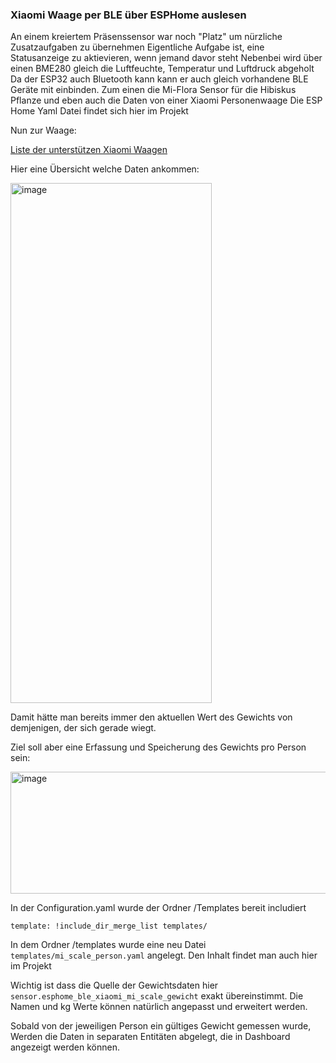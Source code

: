 ### Xiaomi Waage per BLE über ESPHome auslesen
An einem kreiertem Präsenssensor war noch "Platz" um nürzliche Zusatzaufgaben zu übernehmen
Eigentliche Aufgabe ist, eine Statusanzeige zu aktievieren, wenn jemand davor steht
Nebenbei wird über einen BME280 gleich die Luftfeuchte, Temperatur und Luftdruck abgeholt
Da der ESP32 auch Bluetooth kann kann er auch gleich vorhandene BLE Geräte mit einbinden.
Zum einen die Mi-Flora Sensor für die Hibiskus Pflanze und eben auch die Daten von einer Xiaomi Personenwaage
Die ESP Home Yaml Datei findet sich hier im Projekt 

Nun zur Waage:

[Liste der unterstützen Xiaomi Waagen](https://esphome.io/components/sensor/xiaomi_miscale.html#)

Hier eine Übersicht welche Daten ankommen:

<img width="322" height="832" alt="image" src="https://github.com/user-attachments/assets/6752ba26-c964-41ad-bc51-e0c3f749eff4" />

Damit hätte man bereits immer den aktuellen Wert des Gewichts von demjenigen, der sich gerade wiegt.

Ziel soll aber eine Erfassung und Speicherung des Gewichts pro Person sein:

<img width="512" height="195" alt="image" src="https://github.com/user-attachments/assets/12d428dc-ffef-4d0d-81d2-c189aa35eda9" />

In der Configuration.yaml wurde der Ordner /Templates bereit includiert

```
template: !include_dir_merge_list templates/
```
In dem Ordner /templates wurde eine neu Datei ```templates/mi_scale_person.yaml``` angelegt.
Den Inhalt findet man auch hier im Projekt

Wichtig ist dass die Quelle der Gewichtsdaten hier ```sensor.esphome_ble_xiaomi_mi_scale_gewicht``` exakt übereinstimmt.
Die Namen und kg Werte können natürlich angepasst und erweitert werden.

Sobald von der jeweiligen Person ein gültiges Gewicht gemessen wurde, 
Werden die Daten in separaten Entitäten abgelegt, die in Dashboard angezeigt werden können.


